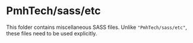 # PmhTech/sass/etc

This folder contains miscellaneous SASS files. Unlike `"PmhTech/sass/etc"`, these files
need to be used explicitly.
